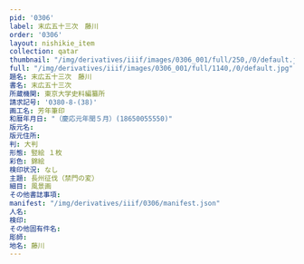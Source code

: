 ```yaml
---
pid: '0306'
label: 末広五十三次　藤川
order: '0306'
layout: nishikie_item
collection: qatar
thumbnail: "/img/derivatives/iiif/images/0306_001/full/250,/0/default.jpg"
full: "/img/derivatives/iiif/images/0306_001/full/1140,/0/default.jpg"
題名: 末広五十三次　藤川
書名: 末広五十三次
所蔵機関: 東京大学史料編纂所
請求記号: '0380-8-(38)'
画工名: 芳年筆印
和暦年月日: "（慶応元年閏５月）(18650055550)"
版元名: 
版元住所: 
判: 大判
形態: 竪絵 １枚
彩色: 錦絵
検印状況: なし
主題: 長州征伐（禁門の変）
細目: 風景画
その他書誌事項: 
manifest: "/img/derivatives/iiif/0306/manifest.json"
人名: 
検印: 
その他固有件名: 
彫師: 
地名: 藤川
---
```

